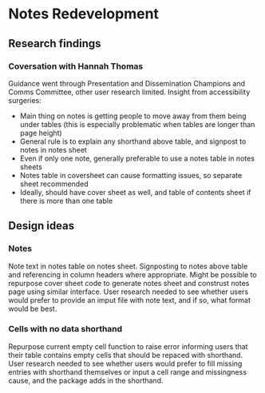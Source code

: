 # Notes Redevelopment

## Research findings

### Coversation with Hannah Thomas
Guidance went through Presentation and Dissemination Champions and Comms Committee, other user research limited. Insight from accessibility surgeries:
- Main thing on notes is getting people to move away from them being under tables (this is especially problematic when tables are longer than page height)
- General rule is to explain any shorthand above table, and signpost to notes in notes sheet
- Even if only one note, generally preferable to use a notes table in notes sheets
- Notes table in coversheet can cause formatting issues, so separate sheet recommended
- Ideally, should have cover sheet as well, and table of contents sheet if there is more than one table


## Design ideas

### Notes
Note text in notes table on notes sheet. Signposting to notes above table and referencing in column headers where appropriate.
Might be possible to repurpose cover sheet code to generate notes sheet and construst notes page using similar interface. User research needed to see whether users would prefer to provide an imput file with note text, and if so, what format would be best.

### Cells with no data shorthand
Repurpose current empty cell function to raise error informing users that their table contains empty cells that should be repaced with shorthand. User research needed to see whether users would prefer to fill missing entries with shorthand themselves or input a cell range and missingness cause, and the package adds in the shorthand.
